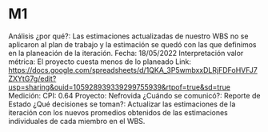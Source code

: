 # M1

Análisis ¿por qué?: Las estimaciones actualizadas de nuestro WBS no se aplicaron al plan de trabajo y la estimación se quedó con las que definimos en la planeación de la iteración.
Fecha: 18/05/2022
Interpretación valor métrica: El proyecto cuesta menos de lo planeado
Link: https://docs.google.com/spreadsheets/d/1QKA_3P5wmbxxDLRjFDFoHVFJ7ZXYtG7g/edit?usp=sharing&ouid=105928939339299755939&rtpof=true&sd=true
Medición: CPI: 0.64
Proyecto: Nefrovida
¿Cuándo se comunicó?: Reporte de Estado
¿Qué decisiones se toman?: Actualizar las estimaciones de la iteración con los nuevos promedios obtenidos de las estimaciones individuales de cada miembro en el WBS.